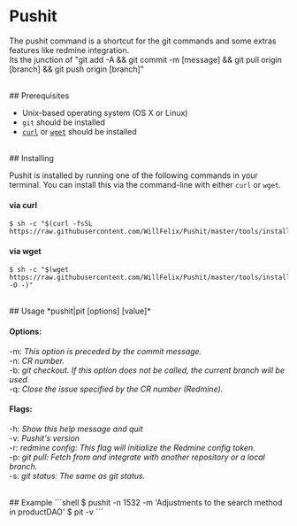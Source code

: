 # Pushit
The pushit command is a shortcut for the git commands and some extras features like redmine integration.<br />
Its the junction of "git add -A && git commit -m [message] && git pull origin [branch] && git push origin [branch]"

<br/>
## Prerequisites

* Unix-based operating system (OS X or Linux)
* `git` should be installed
* [`curl`](https://curl.haxx.se/download.html) or [`wget`](http://gnuwin32.sourceforge.net/packages/wget.htm) should be installed

<br/>
## Installing

Pushit is installed by running one of the following commands in your terminal. You can install this via the command-line with either `curl` or `wget`.

#### via curl

```shell
$ sh -c "$(curl -fsSL https://raw.githubusercontent.com/WillFelix/Pushit/master/tools/install.sh)"
```

#### via wget

```shell
$ sh -c "$(wget https://raw.githubusercontent.com/WillFelix/Pushit/master/tools/install.sh -O -)"
```

<br/>
## Usage
*pushit|pit [options] [value]*

#### Options:
-m: *This option is preceded by the commit message.*<br />
-n: *CR number.*<br />
-b: *git checkout. If this option does not be called, the current branch will be used.*<br />
-q: *Close the issue specified by the CR number (Redmine).*<br />

#### Flags:
-h: *Show this help message and quit*<br />
-v: *Pushit's version*<br />
-r: *redmine config: This flag will initialize the Redmine config token.*<br />
-p: *git pull: Fetch from and integrate with another repository or a local branch.*<br />
-s: *git status: The same as git status.*<br />


<br />
## Example
```shell
$ pushit -n 1532 -m 'Adjustments to the search method in productDAO'
$ pit -v
```
